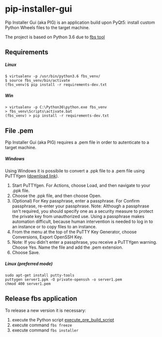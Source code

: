 # pip-installer-gui

Pip Installer Gui (aka PIG) is an application build upon PyQt5: install custom Python Wheels files to the target machine.

The project is based on Python 3.6 due to [fbs tool](https://build-system.fman.io/manual/)


## Requirements

##### Linux
    $ virtualenv -p /usr/bin/python3.6 fbs_venv/ 
    $ source fbs_venv/bin/activate
    (fbs_venv)$ pip install -r requirements-dev.txt

##### Win
    > virtualenv -p C:\Python36\python.exe fbs_venv
    > fbs_venv\Scripts\activate.bat
    (fbs_venv) > pip install -r requirements-dev.txt

## File .pem

Pip Installer Gui (aka PIG) requires a .pem file in order to autenticate to a target machine.

##### Windows

Using Windows it is possibile to convert a .ppk file to a .pem file using PuTTYgen ([download link](https://www.puttygen.com/)).

1. Start PuTTYgen. For Actions, choose Load, and then navigate to your .ppk file.
2. Choose the .ppk file, and then choose Open.
3. (Optional) For Key passphrase, enter a passphrase. For Confirm passphrase, re-enter your passphrase.
	Note: Although a passphrase isn't required, you should specify one as a security measure to protect the 	private key from unauthorized use. Using a passphrase makes automation difficult, because human intervention is needed to log in to an instance or to copy files to an instance.
4. From the menu at the top of the PuTTY Key Generator, choose Conversions, Export OpenSSH Key.
5. Note: If you didn't enter a passphrase, you receive a PuTTYgen warning. Choose Yes.
	Name the file and add the .pem extension.
6. Choose Save.

##### Linux (preferred mode)

    sudo apt-get install putty-tools 
	puttygen server1.ppk -O private-openssh -o server1.pem
	chmod 400 server1.pem 


## Release fbs application

To release a new version it is necessary:

1. execute the Python script [execute_pre_build_script](execute_pre_build_script.py)
2. execute command `fbs freeze`
3. execute command `fbs installer`
